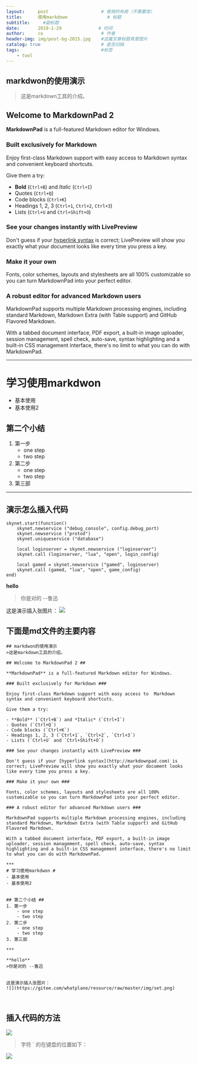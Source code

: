 ```yaml
---
layout:     post                    # 使用的布局（不需要改）
title:      使用markdown               # 标题 
subtitle:     #副标题
date:       2019-1-29              # 时间
author:     co                      # 作者
header-img: img/post-bg-2015.jpg    #这篇文章标题背景图片
catalog: true                       # 是否归档
tags:                               #标签
    - tool
---
```


## markdwon的使用演示
>这是markdown工具的介绍。

## Welcome to MarkdownPad 2 ##

**MarkdownPad** is a full-featured Markdown editor for Windows.

### Built exclusively for Markdown ###

Enjoy first-class Markdown support with easy access to  Markdown syntax and convenient keyboard shortcuts.

Give them a try:

- **Bold** (`Ctrl+B`) and *Italic* (`Ctrl+I`)
- Quotes (`Ctrl+Q`)
- Code blocks (`Ctrl+K`)
- Headings 1, 2, 3 (`Ctrl+1`, `Ctrl+2`, `Ctrl+3`)
- Lists (`Ctrl+U` and `Ctrl+Shift+O`)

### See your changes instantly with LivePreview ###

Don't guess if your [hyperlink syntax](http://markdownpad.com) is correct; LivePreview will show you exactly what your document looks like every time you press a key.

### Make it your own ###

Fonts, color schemes, layouts and stylesheets are all 100% customizable so you can turn MarkdownPad into your perfect editor.

### A robust editor for advanced Markdown users ###

MarkdownPad supports multiple Markdown processing engines, including standard Markdown, Markdown Extra (with Table support) and GitHub Flavored Markdown.

With a tabbed document interface, PDF export, a built-in image uploader, session management, spell check, auto-save, syntax highlighting and a built-in CSS management interface, there's no limit to what you can do with MarkdownPad.

***
# 学习使用markdwon #
- 基本使用
- 基本使用2


## 第二个小结 ##
1. 第一步
	- one step
	- two step
2. 第二步
	- one step
	- two step
3. 第三部

***
## 演示怎么插入代码
```
skynet.start(function()
	skynet.newservice ("debug_console", config.debug_port)
	skynet.newservice ("protod")
	skynet.uniqueservice ("database")

	local loginserver = skynet.newservice ("loginserver")
	skynet.call (loginserver, "lua", "open", login_config)	

	local gamed = skynet.newservice ("gamed", loginserver)
	skynet.call (gamed, "lua", "open", game_config)
end)
```


**hello**
>你是对的 --鲁迅


这是演示插入张图片：
![](https://gitee.com/whatplane/resource/raw/master/img/set.png) 



## 下面是md文件的主要内容 

```
## markdwon的使用演示
>这是markdown工具的介绍。

## Welcome to MarkdownPad 2 ##

**MarkdownPad** is a full-featured Markdown editor for Windows.

### Built exclusively for Markdown ###

Enjoy first-class Markdown support with easy access to  Markdown syntax and convenient keyboard shortcuts.

Give them a try:

- **Bold** (`Ctrl+B`) and *Italic* (`Ctrl+I`)
- Quotes (`Ctrl+Q`)
- Code blocks (`Ctrl+K`)
- Headings 1, 2, 3 (`Ctrl+1`, `Ctrl+2`, `Ctrl+3`)
- Lists (`Ctrl+U` and `Ctrl+Shift+O`)

### See your changes instantly with LivePreview ###

Don't guess if your [hyperlink syntax](http://markdownpad.com) is correct; LivePreview will show you exactly what your document looks like every time you press a key.

### Make it your own ###

Fonts, color schemes, layouts and stylesheets are all 100% customizable so you can turn MarkdownPad into your perfect editor.

### A robust editor for advanced Markdown users ###

MarkdownPad supports multiple Markdown processing engines, including standard Markdown, Markdown Extra (with Table support) and GitHub Flavored Markdown.

With a tabbed document interface, PDF export, a built-in image uploader, session management, spell check, auto-save, syntax highlighting and a built-in CSS management interface, there's no limit to what you can do with MarkdownPad.

***
# 学习使用markdwon #
- 基本使用
- 基本使用2


## 第二个小结 ##
1. 第一步
	- one step
	- two step
2. 第二步
	- one step
	- two step
3. 第三部

***

**hello**
>你是对的 --鲁迅


这是演示插入张图片：
![](https://gitee.com/whatplane/resource/raw/master/img/set.png) 



```

## 插入代码的方法
![](https://gitee.com/whatplane/resource/raw/master/img/markdown-1.png)
> 字符 ` 的在键盘的位置如下：

![](https://gitee.com/whatplane/resource/raw/master/img/markdown-2.jpg)
